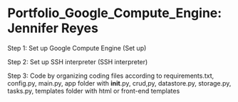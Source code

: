 # Portfolio_Google_Compute_Engine: Jennifer Reyes

Step 1: Set up Google Compute Engine (Set up)

Step 2: Set up SSH interpreter (SSH interpreter)

Step 3: Code by organizing coding files according to requirements.txt, config.py, main.py, app folder with __init__.py, crud,py, datastore.py, storage.py, tasks.py, templates folder with html or front-end templates
